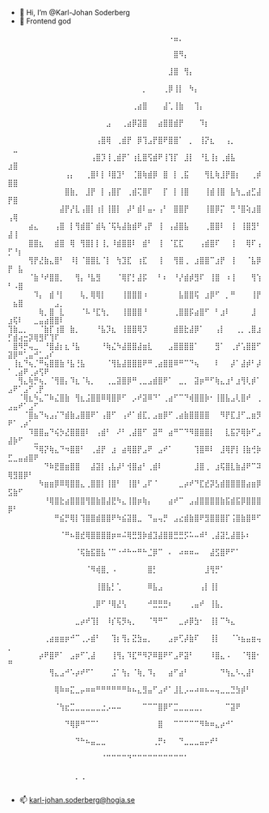 - 👋 Hi, I’m @Karl-Johan Soderberg
- 👀 Frontend god

⠀⠀⠀⠀⠀⠀⠀⠀⠀⠀⠀⠀⠀⠀⠀⠀⠀⠀⠀⠀⠀⠀⠀⠀⠀⠀⠀⠀⠀⠀⠀⠠⣤⡀⠀⠀⠀⠀⠀⠀⠀⠀⠀⠀⠀⠀⠀⠀⠀⠀⠀⠀⠀⠀⠀⠀⠀⠀⠀⠀\
⠀⠀⠀⠀⠀⠀⠀⠀⠀⠀⠀⠀⠀⠀⠀⠀⠀⠀⠀⠀⠀⠀⠀⠀⠀⠀⠀⠀⠀⠀⠀⠀⣿⠻⡄⠀⠀⠀⠀⠀⠀⠀⠀⠀⠀⠀⠀⠀⠀⠀⠀⠀⠀⠀⠀⠀⠀⠀⠀⠀\
⠀⠀⠀⠀⠀⠀⠀⠀⠀⠀⠀⠀⠀⠀⠀⠀⠀⠀⠀⠀⠀⠀⠀⠀⠀⠀⠀⠀⠀⠀⠀⣸⣿⠀⢻⡄⠀⠀⠀⠀⠀⠀⠀⠀⠀⠀⠀⠀⠀⠀⠀⠀⠀⠀⠀⠀⠀⠀⠀⠀\
⠀⠀⠀⠀⠀⠀⠀⠀⠀⠀⠀⠀⠀⠀⠀⠀⠀⠀⠀⠀⠀⠀⠀⠀⠀⠀⡀⠀⠀⠀⢀⡿⢸⡇⠀⠳⡄⠀⠀⠀⠀⠀⠀⠀⠀⠀⠀⠀⠀⠀⠀⠀⠀⠀⠀⠀⠀⠀⠀⠀\
⠀⠀⠀⠀⠀⠀⠀⠀⠀⠀⠀⠀⠀⠀⠀⠀⠀⠀⠀⠀⠀⠀⠀⠀⢀⣴⣿⠀⠀⠀⣼⢁⢸⣷⠀⠀⢹⡄⠀⠀⠀⠀⠀⠀⠀⠀⠀⠀⠀⠀⠀⠀⠀⠀⠀⠀⠀⠀⠀⠀\
⠀⠀⠀⠀⠀⠀⠀⠀⠀⠀⠀⠀⠀⠀⠀⠀⠀⠀⠀⣠⠀⠀⢀⣴⡿⣽⣿⠀⠀⣴⣿⣿⣾⡟⠀⠀⠀⠹⡆⠀⠀⠀⠀⠀⠀⠀⠀⠀⠀⠀⠀⠀⠀⠀⠀⠀⠀⠀⠀⠀\
⠀⠀⠀⠀⠀⠀⠀⠀⠀⠀⠀⠀⠀⠀⠀⠀⠀⢠⣿⢿⠀⢀⣾⡟⠀⡿⢹⣠⡟⣿⠟⣿⣿⠁⠀⡀⠀⢸⡝⣆⠀⠀⢠⡀⠀⠀⠀⠀⠀⠀⣀⠀⠀⠀⠀⠀⠀⠀⠀⠀\
⠀⠀⠀⠀⠀⠀⠀⠀⠀⠀⠀⠀⠀⠀⠀⠀⢠⣿⡹⢸⢀⣾⡟⠁⢰⣇⣿⢫⣾⠟⢸⢹⡏⠀⣸⡇⠀⠘⣇⢸⡆⢀⣾⣧⠀⠀⠀⠀⠀⣰⣿⠀⠀⠀⠀⠀⠀⠀⠀⠀\
⠀⠀⠀⠀⠀⠀⠀⠀⠀⠀⠀⢠⡄⠀⠀⢀⣿⠇⡇⠸⣿⣹⠃⠀⢈⣿⢷⣾⡿⠀⣿⠀⡇⢀⣯⠀⠀⠀⢻⣇⢷⣸⡟⣿⡆⠀⠀⢀⡾⣿⣿⠀⠀⠀⠀⠀⠀⠀⠀⠀\
⠀⠀⠀⠀⠀⠀⠀⠀⠀⠀⠀⣿⣷⡀⠀⣸⡟⠀⡇⢠⣿⡏⠀⢀⣾⢍⣿⠏⠀⠀⡏⠀⡇⢸⣿⠀⠀⠀⢸⣾⢸⣿⠀⣧⢳⣀⣴⣋⣼⡟⣿⠀⠀⠀⠀⠀⠀⠀⠀⠀\
⠀⠀⠀⠀⠀⠀⠀⠀⠀⠀⣼⡟⡜⣇⢠⣿⡇⢰⡇⢸⣿⡇⠀⡼⠃⣾⠇⣤⠄⢠⠃⠀⣿⣿⡟⠀⠀⠀⢸⣿⡿⡍⠀⢛⠘⣿⢵⣰⣿⢠⢿⠀⠀⠀⠀⠀⠀⠀⠀⠀\
⠀⠀⠀⠀⣴⣄⠀⠀⠀⢠⣿⠀⡇⢻⣾⣿⠁⣾⢧⠈⢯⢧⣼⣷⣾⠟⢠⡟⠀⢸⠀⢠⣼⣿⣧⠀⠀⠀⢀⣿⣿⠇⠀⢸⠀⢸⣿⣻⠃⣼⢸⠀⠀⠀⠀⠀⠀⠀⠀⠀\
⠀⠀⠀⠀⣿⣿⣆⠀⠀⣾⣿⠀⢿⠀⢻⣿⡇⡇⢸⡀⠸⣾⣿⣿⠇⠀⣾⠃⠀⢸⠀⠈⣏⣏⠀⠀⠀⢠⣾⣿⠏⠀⠀⢸⠀⠀⢿⠏⢠⡋⠘⡆⠀⠀⠀⠀⠀⠀⠀⠀\
⠀⠀⠀⠀⢻⡟⣜⣷⣄⣿⠃⠀⠸⡇⠈⣿⣿⣇⠈⡇⠀⢳⣹⣏⠀⢰⣏⠀⠀⢸⠀⠀⢻⣿⢀⠀⣰⣿⣿⠉⣰⡟⠀⢸⠀⠀⠈⣧⡿⡟⠀⣧⠀⠀⠀⠀⠀⠀⠀⠀\
⠀⠀⠀⠀⠈⣷⠘⠞⣿⣿⡀⠀⠀⢻⡄⠘⣧⣻⠀⠀⠀⠈⢿⡏⡃⣼⡯⠀⠀⠃⠆⠀⠘⡜⣾⡾⣻⠏⠀⢸⣿⠀⠰⢸⠀⠀⠀⢻⢱⠃⠠⣿⠀⠀⠀⠀⠀⠀⠀⠀\
⠀⠀⠀⠀⠀⠹⡄⠀⣾⠘⡇⠀⠀⠀⢧⡀⢿⢿⡇⠀⠀⠀⢸⣿⣿⣿⠰⠀⠀⠀⠀⠀⠀⣧⣿⣿⢯⠀⣰⡿⠋⠀⡀⠛⠀⠀⠀⢸⡟⠀⣦⣿⠀⠀⠀⠀⠀⠀⣠⡀
⠀⠀⠀⠀⠀⠀⢷⡀⣿⠀⣇⠀⠀⠀⠈⠧⠘⣏⢳⡀⠀⠀⢸⣿⣿⣿⠘⠀⠀⠀⠀⠀⢀⣿⣿⡯⣴⣿⠋⠀⠃⣰⠇⠀⠀⠀⠀⣸⠀⣰⢯⠇⠀⠀⣀⣤⣴⣿⣿⠇
⢹⣷⣀⡀⠀⠀⠈⣷⡏⢰⣿⠀⣷⡀⠀⠀⠀⠘⣧⡹⣆⠀⢸⣿⣿⢿⡹⠀⠀⠀⠀⠀⣾⣿⣗⣼⡿⠁⠀⠀⢠⡇⠀⠀⢀⡀⢀⣿⣰⡋⣾⢴⣒⡽⢿⣻⠏⢹⠏⠀
⠀⣿⠻⡛⢤⣀⠀⠘⣿⣼⡆⣆⠘⣧⠀⠀⠀⠀⠘⢷⣌⠳⣼⣿⣿⣼⣶⣇⠀⠀⠀⣠⣿⣿⣿⣿⠁⠀⠀⠀⣻⠁⠀⢀⡞⢡⣿⣿⠋⣽⡿⠛⢁⣤⠚⣁⣠⠎⠀⠀
⠀⢸⣆⠙⢦⡈⠛⢦⣿⣿⣷⠘⣧⢘⣧⠀⠀⠀⠀⠈⢻⣧⣼⣿⣿⣿⠟⠛⢀⣴⣿⣿⠿⠛⠉⠙⢦⠀⠀⠀⠇⠀⠀⡼⠁⣼⡾⠃⡼⠁⢀⣴⠟⢀⡴⢫⠟⠀⠀⠀
⠀⠀⢻⣄⢷⡛⢦⡀⠈⢻⣿⡄⠹⣆⠈⢧⡀⠀⠀⢀⣀⣽⣿⡿⠛⢀⣀⣠⣾⣿⠟⠁⠀⣀⡀⠀⣽⡶⠛⠋⢷⣄⣰⠃⣰⢻⢇⡾⠁⣠⠟⠁⣠⠋⢀⡟⠀⠀⠀⠀
⠀⠀⠈⢿⣆⠳⣄⠉⠷⣌⣿⣷⠀⢻⣆⣨⣿⣿⠿⢿⣿⡿⠋⠀⡠⠞⣽⠿⠙⠁⢀⣴⠋⠉⠙⢾⣿⣿⡷⠂⢸⣿⣧⣠⢇⣿⠞⠀⢀⣠⣤⠞⠁⣠⠋⠀⠀⠀⠀⠀
⠀⠀⠀⠈⣿⣦⠙⢦⣠⡌⠙⣾⣷⣠⣿⣿⠟⠁⢠⣿⠋⠀⢠⠞⠁⣾⣏⡀⣠⣶⡿⠋⢀⣴⣷⣿⣿⣿⣿⠀⠀⠻⡟⣏⣸⠋⣀⣶⡻⠟⠁⢀⡴⠁⠀⠀⠀⠀⠀⠀
⠀⠀⠀⠀⠹⣿⣿⣤⠙⢮⡳⣜⣿⣿⣿⠇⠀⢠⣾⠃⠀⠜⠃⢀⣼⣿⠋⠀⣽⠛⠀⣴⠛⠉⠙⠻⣿⣿⣿⡇⠀⠀⣇⣯⡝⢿⡷⠋⣠⣼⡷⠋⠀⠀⣀⠀⠀⠀⠀⠀
⠀⠀⠀⠀⠀⠙⢿⡝⢷⣄⠙⠲⣿⣿⠃⠀⢀⣼⡟⠀⣰⠀⣴⢿⣿⡟⣠⠟⠀⣠⠞⠁⠀⠀⠀⠀⢹⣿⠿⠇⠀⣸⢿⡟⡇⢸⣷⢚⡷⣋⣀⣤⣴⣿⠟⠀⠀⠀⠀⠀
⠀⠀⠀⠀⠀⠀⠀⠙⠷⣟⣿⣶⣿⣿⠀⠀⣼⣽⡇⢠⣧⡼⠃⢺⣿⣴⠃⢀⣾⠇⠀⠀⠀⠀⠀⠀⣸⣿⢀⠀⣰⢯⣿⣇⣷⣼⠟⠉⠽⢿⣻⣿⡿⠃⠀⠀⠀⠀⠀⠀
⠀⠀⠀⠀⠀⠀⠳⣶⣶⡿⠿⢿⣿⣿⣄⢀⣿⣿⡇⢸⣿⠃⠀⢸⣿⠃⣠⠏⠈⠀⠀⠀⠀⣀⡴⠞⠙⣏⣞⡽⣣⣾⣿⣿⣿⣿⣴⣶⡿⣫⣷⠋⠀⠀⠀⠀⠀⠀⠀⠀
⠀⠀⠀⠀⠀⠀⠀⠘⢿⣿⣗⣴⣿⣿⣿⢻⣿⣷⣿⣼⣟⠳⣄⢸⣿⡶⢷⡄⠀⠀⠀⣴⠞⠉⠀⣠⣼⣿⣿⣿⣿⣷⣯⣾⣯⡿⣿⣿⣿⡿⠃⠀⠀⠀⠀⠀⠀⠀⠀⠀
⠀⠀⠀⠀⠀⠀⠀⠀⠀⠛⣮⡛⢿⡇⢹⣿⣿⣾⣿⣿⠟⠳⣮⣽⣿⣀⠀⠙⣤⢤⡛⠀⣠⣔⣾⣷⣿⠟⣻⣿⣿⣿⡏⢨⣿⣷⣿⠿⠋⠀⠀⠀⠀⠀⠀⠀⠀⠀⠀⠀
⠀⠀⠀⠀⠀⠀⠀⠀⠀⠀⠈⠛⠦⣿⣞⢿⣿⣿⣿⣿⡶⠶⠬⢿⣛⣻⡷⣾⣹⣼⣿⣿⣛⣛⡫⠥⠤⠾⠃⢀⣼⣽⣃⣼⣿⡧⠆⠀⠀⠀⠀⠀⠀⠀⠀⠀⠀⠀⠀⠀
⠀⠀⠀⠀⠀⠀⠀⠀⠀⠀⠀⠀⠀⠈⢯⣷⣯⣿⣧⠈⠉⠐⠚⠓⠒⠛⠓⣈⡿⠉⠀⠄⠀⠴⠶⠶⠤⠀⠀⣼⣫⣿⠟⠋⠁⠀⠀⠀⠀⠀⠀⠀⠀⠀⠀⠀⠀⠀⠀⠀
⠀⠀⠀⠀⠀⠀⠀⠀⠀⠀⠀⠀⠀⠀⠀⠈⠻⢾⣿⡀⠠⠀⠀⠀⠀⠀⠀⣿⡃⠀⠀⠀⠀⠀⠀⠀⠀⠀⣸⢻⡛⠁⠀⠀⠀⠀⠀⠀⠀⠀⠀⠀⠀⠀⠀⠀⠀⠀⠀⠀
⠀⠀⠀⠀⠀⠀⠀⠀⠀⠀⠀⠀⠀⠀⠀⠀⠀⢸⣿⣧⡃⢁⠀⠀⠀⠀⠀⠿⣧⣠⠀⠀⠀⠀⠀⠀⠀⢠⡇⢸⡇⠀⠀⠀⠀⠀⠀⠀⠀⠀⠀⠀⠀⠀⠀⠀⠀⠀⠀⠀
⠀⠀⠀⠀⠀⠀⠀⠀⠀⠀⠀⠀⠀⠀⠀⠀⢀⡿⠋⠘⢿⣜⢣⠀⠀⠀⠀⠚⣛⣛⣛⠆⠀⠀⠀⢀⣤⠞⠀⢸⣧⡀⠀⠀⠀⠀⠀⠀⠀⠀⠀⠀⠀⠀⠀⠀⠀⠀⠀⠀
⠀⠀⠀⠀⠀⠀⠀⠀⠀⠀⠀⠀⠀⣀⡴⠞⢹⡇⠀⠸⡎⢯⡻⢦⡀⠀⠀⠈⠻⠛⠉⠀⠀⣀⡴⡿⣳⠂⠀⢸⡇⠉⠳⣄⠀⠀⠀⠀⠀⠀⠀⠀⠀⠀⠀⠀⠀⠀⠀⠀
⠀⠀⠀⠀⠀⠀⠀⢀⣴⣶⣶⡶⠚⠉⢀⡠⣾⠃⠀⠀⢹⡆⢻⡄⣝⣳⣤⡀⠀⠀⠀⣠⡶⢋⡼⣷⠏⠀⠀⢸⡇⠀⠀⠈⠱⣦⣤⣶⢤⡀⠀⠀⠀⠀⠀⠀⠀⠀⠀⠀
⠀⠀⠀⠀⠀⠀⡴⠟⣿⠟⠁⠀⣠⡶⠋⢁⣼⠀⠀⠀⢸⢻⡄⠹⣏⠛⠻⡝⠿⣿⠟⠋⣠⠟⣽⠃⠀⠀⠀⠸⣿⣄⠠⠀⠀⠈⢻⣿⠂⠛⠀⠀⠀⠀⠀⠀⠀⠀⠀⠀
⠀⠀⠀⠀⠀⠀⠀⠀⢻⣄⣠⠚⠡⡴⠞⠋⠁⠀⠀⠀⣨⠁⢳⡄⠈⢷⡀⠹⡄⠀⠀⣴⠋⣴⠃⠀⠀⠀⠀⠀⠀⠙⢳⣄⠣⢄⣼⠃⠀⠀⠀⠀⠀⠀⠀⠀⠀⠀⠀⠀
⠀⠀⠀⠀⠀⠀⠀⠀⠀⢿⠷⠶⣍⣀⡤⠶⠶⠛⠛⠛⠛⠛⠛⠷⠦⣄⣻⣤⠋⣠⠞⠁⣸⣇⡠⠤⠴⠶⠦⠤⢤⣀⣀⣙⣳⡾⠃⠀⠀⠀⠀⠀⠀⠀⠀⠀⠀⠀⠀⠀
⠀⠀⠀⠀⠀⠀⠀⠀⠀⠈⢳⣖⣉⣀⣀⣀⣀⣀⣐⡠⠤⠤⠀⠀⠀⠀⠉⠉⠉⣿⡿⠋⣉⣀⣀⣀⣀⡀⠀⠀⠀⠀⠉⣽⠟⠀⠀⠀⠀⠀⠀⠀⠀⠀⠀⠀⠀⠀⠀⠀
⠀⠀⠀⠀⠀⠀⠀⠀⠀⠀⠀⠙⢿⡿⠛⠉⠉⠁⠀⠀⠀⠀⠀⠀⠀⠀⠀⠀⠀⣿⠀⠀⠉⠉⠉⠉⠉⠻⠷⠶⣄⡴⠚⠁⠀⠀⠀⠀⠀⠀⠀⠀⠀⠀⠀⠀⠀⠀⠀⠀
⠀⠀⠀⠀⠀⠀⠀⠀⠀⠀⠀⠀⠀⠙⠓⠦⣤⣀⣀⠀⠀⠀⠀⠀⠀⠀⠀⠀⢀⡛⠆⠀⠀⠙⣀⣀⣀⣤⡤⠞⠃⠀⠀⠀⠀⠀⠀⠀⠀⠀⠀⠀⠀⠀⠀⠀⠀⠀⠀⠀
⠀⠀⠀⠀⠀⠀⠀⠀⠀⠀⠀⠀⠀⠀⠀⠀⠀⠀⠈⠉⠉⠉⠉⠙⠉⠉⠉⠉⠉⠉⠉⠉⠉⠉⠁⠀⠀⠀⠀⠀⠀⠀⠀⠀⠀⠀⠀⠀⠀⠀⠀⠀⠀⠀⠀⠀⠀⠀⠀⠀
⠀⠀⠀⠀⠀⠀⠀⠀⠀⠀⠀⠀⠀⡀⢀⠀⠀⠀⠀⠀⠀⠀⠀⠀⠀⠀⠀⠀⠀⠀⠀⠀⠀⠀⠀⠀⠀⠀⠀⠀⠀⠀⠀⠀⠀⠀⠀⠀⠀⠀⠀⠀⠀⠀⠀⠀⠀⠀⠀⠀

- 📫 karl-johan.soderberg@hogia.se
